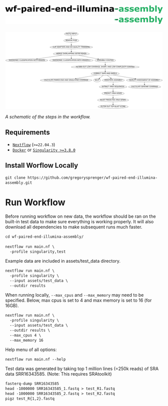 # ![wf-paired-end-illumina-assembly](images/wf-paired-end-illumina-assembly_logo_light.png#gh-light-mode-only) ![wf-paired-end-illumina-assembly](images/wf-paired-end-illumina-assembly_logo_dark.png#gh-dark-mode-only)

![workflow](images/workflow_v1.1.0.svg)

_A schematic of the steps in the workflow._

## Requirements

- [`Nextflow`](https://www.nextflow.io/docs/latest/getstarted.html#installation) (`>=22.04.3`)
- [`Docker`](https://docs.docker.com/engine/installation/) or [`Singularity >=3.8.0`](https://www.sylabs.io/guides/3.0/user-guide/)

## Install Worflow Locally

```
git clone https://github.com/gregorysprenger/wf-paired-end-illumina-assembly.git
```

# Run Workflow

Before running workflow on new data, the workflow should be ran on the built-in test data to make sure everything is working properly. It will also download all dependencies to make subsequent runs much faster.

```
cd wf-paired-end-illumina-assembly/

nextflow run main.nf \
  -profile singularity,test
```

Example data are included in assets/test_data directory.

```
nextflow run main.nf \
  -profile singularity \
  --input assets/test_data \
  --outdir results
```

When running locally, `--max_cpus` and `--max_memory` may need to be specified. Below, max cpus is set to 4 and max memory is set to 16 (for 16GB).

```
nextflow run main.nf \
  -profile singularity \
  --input assets/test_data \
  --outdir results \
  --max_cpus 4 \
  --max_memory 16
```

Help menu of all options:

```
nextflow run main.nf --help
```

Test data was generated by taking top 1 million lines (=250k reads) of SRA data SRR16343585. (Note: This requires SRAtoolkit)

```
fasterq-dump SRR16343585
head -1000000 SRR16343585_1.fastq > test_R1.fastq
head -1000000 SRR16343585_2.fastq > test_R2.fastq
pigz test_R{1,2}.fastq
```
